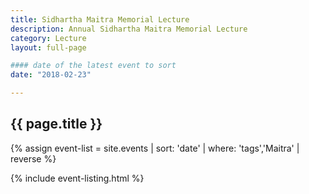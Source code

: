 ```yaml
---
title: Sidhartha Maitra Memorial Lecture
description: Annual Sidhartha Maitra Memorial Lecture
category: Lecture
layout: full-page

#### date of the latest event to sort
date: "2018-02-23"

---
```

<section id="main-content">
<div class="grid-container large">
<section class="heading">
<h2 class="underline">{{ page.title }}</h2>
</section>

<div class="events-card-list fade-out-siblings">
{% assign event-list = site.events | sort: 'date' | where: 'tags','Maitra' | reverse %}

{% include event-listing.html %}
